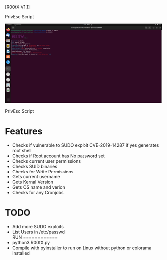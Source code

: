 
[R00tX V1.1]

PrivEsc Script

<img src="https://github.com/darkseid-security/R00tX/blob/main/img/R00tX2.png">

PrivEsc Script

Features
============
 + Checks if vulnerable to SUDO exploit CVE-2019-14287 if yes generates root shell
 + Checks if Root account has No password set
 + Checks current user permissions
 + Checks SUID binaries
 + Checks for Write Permissions 
 + Gets current username
 + Gets Kernal Version
 + Gets OS name and verion
 + Checks for any Cronjobs
 
TODO
============
 + Add more SUDO exploits
 + List Users in /etc/passwd<br>
RUN
============
 + python3 R00tX.py
 + Compile with pyinstaller to run on Linux without python or colorama installed

